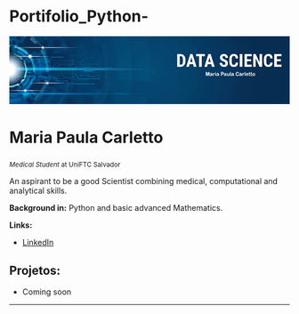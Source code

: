 # Portifolio_Python-

<p align="center">
  <img src="banner.png" >
</p>

# Maria Paula Carletto
<sub>*Medical Student* at UniFTC Salvador</sub>

An aspirant to be a good Scientist combining medical, computational and analytical skills.

**Background in:** Python and basic advanced Mathematics.

**Links:**
* [LinkedIn](www.linkedin.com/in/mariapaulacarletto)


## Projetos:

* Coming soon
---




